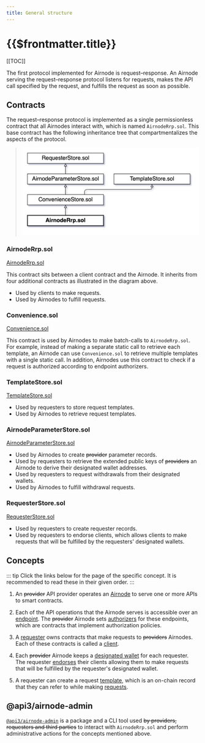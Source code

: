 ```yaml
---
title: General structure
---
```


# {{$frontmatter.title}}

<TocHeader />
[[TOC]]

The first protocol implemented for Airnode is request–response.
An Airnode serving the request–response protocol listens for requests, makes the API call specified by the request, and fulfills the request as soon as possible.

## Contracts

The request–response protocol is implemented as a single permissionless contract that all Airnodes interact with, which is named `AirnodeRrp.sol`. This base contract has the following inheritance tree that compartmentalizes the aspects of the protocol.

  >  ![rrp-sol-diagram](./assets/rrp-sol-diagram.png)

<!--
```
AirnodeRrp.sol
└── Convenience.sol
    ├── TemplateStore.sol
    └── AirnodeParameterStore.sol
        └── RequesterStore.sol
```
-->

### AirnodeRrp.sol

[AirnodeRrp.sol](https://github.com/api3dao/airnode/blob/master/packages/protocol/contracts/AirnodeRrp.sol)

This contract sits between a client contract and the Airnode. It inherits from four additional contracts as illustrated in the diagram above.

- Used by clients to make requests.
- Used by Airnodes to fulfill requests.

### Convenience.sol

[Convenience.sol](https://github.com/api3dao/airnode/blob/master/packages/protocol/contracts/Convenience.sol)

This contract is used by Airnodes to make batch-calls to `AirnodeRrp.sol`. For example, instead of making a separate static call to retrieve each template, an Airnode can use `Convenience.sol` to retrieve multiple templates with a single static call. In addition, Airnodes use this contract to check if a request is authorized according to endpoint authorizers.

### TemplateStore.sol

[TemplateStore.sol](https://github.com/api3dao/airnode/blob/master/packages/protocol/contracts/TemplateStore.sol)

- Used by requesters to store request templates.
- Used by Airnodes to retrieve request templates.

<!--
### EndpointStore.sol
[EndpointStore.sol](https://github.com/api3dao/airnode/blob/master/packages/protocol/contracts/EndpointStore.sol)

- Used by providers to set endpoint authorizers.
- Used by Airnodes to retrieve endpoint authorizers to check authorization status.
- -->



### AirnodeParameterStore.sol

[AirnodeParameterStore.sol](https://github.com/api3dao/airnode/blob/pre-alpha/packages/protocol/contracts/ProviderStore.sol)

- Used by Airnodes to create ~~provider~~ parameter records.
- Used by requesters to retrieve the extended public keys of ~~providers~~ an Airnode to derive their designated wallet addresses.
- Used by requesters to request withdrawals from their designated wallets.
- Used by Airnodes to fulfill withdrawal requests.

### RequesterStore.sol

[RequesterStore.sol](https://github.com/api3dao/airnode/blob/master/packages/protocol/contracts/RequesterStore.sol)

- Used by requesters to create requester records.
- Used by requesters to endorse clients, which allows clients to make requests that will be fulfilled by the requesters' designated wallets.

## Concepts

::: tip
Click the links below for the page of the specific concept. It is recommended to read these in their given order.
:::

1. An ~~provider~~ API provider operates an [Airnode](airnode.md) to serve one or more APIs to smart contracts.

1. Each of the API operations that the Airnode serves is accessible over an [endpoint](endpoint.md).
The ~~provider~~ Airnode sets [authorizers](authorizer.md) for these endpoints, which are contracts that implement authorization policies.

1. A [requester](requester.md) owns contracts that make requests to ~~providers~~ Airnodes. Each of these contracts is called a [client](client.md).

1. Each ~~provider~~ Airnode keeps a [designated wallet](designated-wallet.md) for each requester. The requester [endorses](endorsement.md) their clients allowing them to make requests that will be fulfilled by the requester's designated wallet.

1. A requester can create a request [template](template.md), which is an on-chain record that they can refer to while making [requests](request.md).

## @api3/airnode-admin

[`@api3/airnode-admin`](https://github.com/api3dao/airnode/tree/master/packages/admin) is a package and a CLI tool used ~~by providers, requesters and third parties~~ to interact with `AirnodeRrp.sol` and perform administrative actions for the concepts mentioned above.
